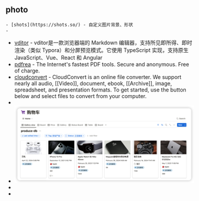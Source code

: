 ## photo
	- [shots](https://shots.so/) - 自定义图片背景、形状
	-
- [vditor](https://vditor.vercel.app) - vditor是一款浏览器端的 Markdown 编辑器，支持所见即所得、即时渲染（类似 Typora）和分屏预览模式。它使用 TypeScript 实现，支持原生 JavaScript、Vue、React 和 Angular
- [pdfrea](https://pdfreal.com/) - The Internet's fastest PDF tools. Secure and anonymous. Free of charge.
- [cloudconvert](https://cloudconvert.com/pdf-to-docx) - CloudConvert is an online file converter. We support nearly all audio, [[Video]], document, ebook, [[Archive]], image, spreadsheet, and presentation formats. To get started, use the button below and select files to convert from your computer.
-
- ![image.png](../assets/image_1717040335280_0.png)
-
-
